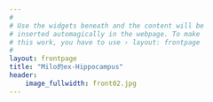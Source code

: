 ```yaml
---
#
# Use the widgets beneath and the content will be
# inserted automagically in the webpage. To make
# this work, you have to use › layout: frontpage
#
layout: frontpage
title: "Milo的ex-Hippocampus"
header:
    image_fullwidth: front02.jpg
---
```

